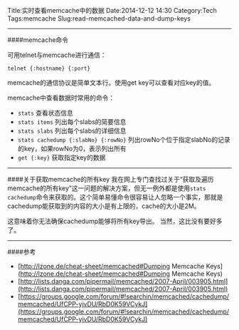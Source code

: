 Title:实时查看memcache中的数据
Date:2014-12-12 14:30
Category:Tech
Tags:memcache
Slug:read-memcached-data-and-dump-keys


---

####memcache命令

可用telnet与memcache进行通信：

`telnet {:hostname} {:port}`

memcache的通信协议是简单文本行。使用get key可以查看对应key的值。

memcache中查看数据时常用的命令：

* `stats` 查看状态信息
* `stats items` 列出每个slabs的简要信息
* `stats slabs` 列出每个slabs的详细信息
* `stats cachedump {:slabNo} {:rowNo}` 列出rowNo个位于指定slabNo的记录的key，如果rowNo为0，表示列出所有
* `get {:key}` 获取指定key的数据


---

####关于获取memcache的所有key
我在网上专门查找过关于“获取及遍历memcache的所有key”这一问题的解决方案，但无一例外都是使用`stats cachedump`命令来获取的。这个简单易懂命令很容易让人忽略一个事实，那就是cachedump能获取到的内容的大小是有上限的，cache的大小是2M。

这意味着你无法确保cachedump能够将所有key导出。
当然，这比没有要好多了。

---

####参考

* [http://lzone.de/cheat-sheet/memcached#Dumping Memcache Keys](http://lzone.de/cheat-sheet/memcached#Dumping Memcache Keys)
* [http://lists.danga.com/pipermail/memcached/2007-April/003905.html](http://lists.danga.com/pipermail/memcached/2007-April/003905.html)
* [https://groups.google.com/forum/#!searchin/memcached/cachedump/memcached/UfCPP-yjvDU/RbD0K59VCykJ](https://groups.google.com/forum/#!searchin/memcached/cachedump/memcached/UfCPP-yjvDU/RbD0K59VCykJ)
